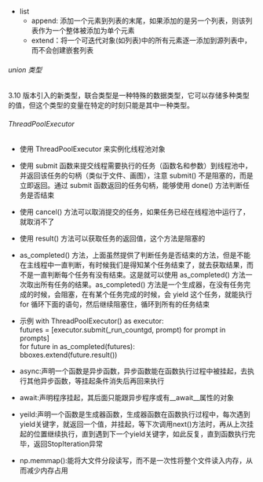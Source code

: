 <!--
 * @Author: jhq
 * @Date: 2025-02-08 14:15:50
 * @LastEditTime: 2025-04-10 15:22:07
 * @Description:
-->

- list
  - append: 添加一个元素到列表的末尾，如果添加的是另一个列表，则该列表作为一个整体被添加为单个元素
  - extend：将一个可迭代对象(如列表)中的所有元素逐一添加到源列表中，而不会创建嵌套列表

###### union 类型

3.10 版本引入的新类型，联合类型是一种特殊的数据类型，它可以存储多种类型的值，但这个类型的变量在特定的时刻只能是其中一种类型。

###### ThreadPoolExecutor

- 使用 ThreadPoolExecutor 来实例化线程池对象
- 使用 submit 函数来提交线程需要执行的任务（函数名和参数）到线程池中，并返回该任务的句柄（类似于文件、画图），注意 submit() 不是阻塞的，而是立即返回。通过 submit 函数返回的任务句柄，能够使用 done() 方法判断任务是否结束
- 使用 cancel() 方法可以取消提交的任务，如果任务已经在线程池中运行了，就取消不了
- 使用 result() 方法可以获取任务的返回值，这个方法是阻塞的
- as_completed() 方法，上面虽然提供了判断任务是否结束的方法，但是不能在主线程中一直判断，有时候我们是得知某个任务结束了，就去获取结果，而不是一直判断每个任务有没有结束。这是就可以使用 as_completed() 方法一次取出所有任务的结果。as_completed() 方法是一个生成器，在没有任务完成的时候，会阻塞，在有某个任务完成的时候，会 yield 这个任务，就能执行 for 循环下面的语句，然后继续阻塞住，循环到所有的任务结束
- 示例
  with ThreadPoolExecutor() as executor:  
   futures = [executor.submit(_run_countgd, prompt) for prompt in prompts]  
   for future in as_completed(futures):  
   bboxes.extend(future.result())

- async:声明一个函数是异步函数，异步函数能在函数执行过程中被挂起，去执行其他异步函数，等挂起条件消失后再回来执行
- await:声明程序挂起，其后面只能跟异步程序或有__await__属性的对象

- yeild:声明一个函数是生成器函数，生成器函数在函数执行过程中，每次遇到yield关键字，就返回一个值，并挂起，等下次调用next()方法时，再从上次挂起的位置继续执行，直到遇到下一个yield关键字，如此反复，直到函数执行完毕，返回StopIteration异常

- np.memmap():能将大文件分段读写，而不是一次性将整个文件读入内存，从而减少内存占用